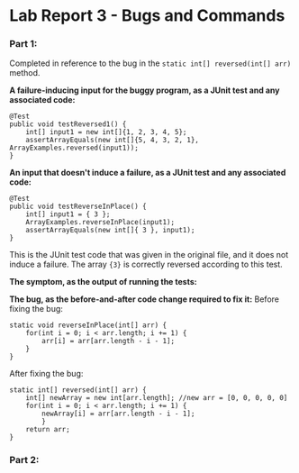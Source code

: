
# Lab Report 3 - Bugs and Commands

### Part 1:

Completed in reference to the bug in the `static int[] reversed(int[] arr)` method.

**A failure-inducing input for the buggy program, as a JUnit test and any associated code:**
```
@Test
public void testReversed1() {
	int[] input1 = new int[]{1, 2, 3, 4, 5};
	assertArrayEquals(new int[]{5, 4, 3, 2, 1}, ArrayExamples.reversed(input1));
}
```

**An input that doesn't induce a failure, as a JUnit test and any associated code:**
```
@Test 
public void testReverseInPlace() {
	int[] input1 = { 3 };
	ArrayExamples.reverseInPlace(input1);
	assertArrayEquals(new int[]{ 3 }, input1);
}
```
This is the JUnit test code that was given in the original file, and it does not induce a failure. The array `{3}` is correctly reversed according to this test.

**The symptom, as the output of running the tests:**

**The bug, as the before-and-after code change required to fix it:**
Before fixing the bug:
```
static void reverseInPlace(int[] arr) {
	for(int i = 0; i < arr.length; i += 1) {
		arr[i] = arr[arr.length - i - 1];
	}
}
```

After fixing the bug:
```
static int[] reversed(int[] arr) {
	int[] newArray = new int[arr.length]; //new arr = [0, 0, 0, 0, 0]
	for(int i = 0; i < arr.length; i += 1) {
		newArray[i] = arr[arr.length - i - 1];
    	}
	return arr;
}
```

### Part 2:
